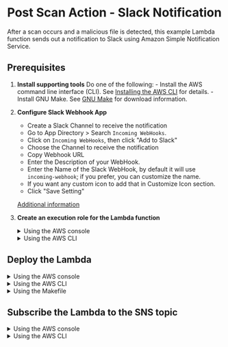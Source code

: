 # Post Scan Action - Slack Notification

After a scan occurs and a malicious file is detected, this example Lambda function sends out a notification to Slack using Amazon Simple Notification Service.

## Prerequisites

1. **Install supporting tools**
    Do one of the following:
        - Install the AWS command line interface (CLI). See [Installing the AWS CLI](https://docs.aws.amazon.com/cli/latest/userguide/cli-chap-install.html) for details.
        - Install GNU Make. See [GNU Make](https://www.gnu.org/software/make/) for download information.
2. **Configure Slack Webhook App**
    - Create a Slack Channel to receive the notification
    - Go to App Directory > Search `Incoming WebHooks`.
    - Click on `Incoming WebHooks`, then click "Add to Slack"
    - Choose the Channel to receive the notification
    - Copy Webhook URL
    - Enter the Description of your WebHook.
    - Enter the Name of the Slack WebHook, by default it will use `incoming-webhook`; if you prefer, you can customize the name.
    - If you want any custom icon to add that in Customize Icon section.
    - Click "Save Setting"
    
    [Additional information](https://slack.com/help/articles/115005265063-Incoming-webhooks-for-Slack)

3. **Create an execution role for the Lambda function**

    <details>
    <summary>Using the AWS console</summary>

    1. Go to **Services > IAM**.
    2. In the left pane, click **Roles**.
    3. In the main pane, click the **Create role** button.
    4. Under **Select type of trusted entity**:
        - Select the **AWS service** box.
        - Click the  **Lambda** service from the list.
        - Click **Next: Permissions**.
    5. In the search box:
        - Search for `AWSLambdaBasicExecutionRole`.
        - Select its check box.

        - You now have two policies selected.
        - Click **Next: Tags**.
        - (Optional) Enter tags.
        - Click **Next: Review**.
    6. On the **Review** page:
        - In the **Role name** field, enter a name. Example: `FSS_Lambda_Slack_Notification_Role`.
        - Make sure that two policies are listed.
        - Click **Create role**.
    </details>

   <details>
   <summary>Using the AWS CLI</summary>

    1. Enter the following AWS CLI command to create the role:

        `
        LAMBDA_TRUST="{
            \"Version\": \"2012-10-17\",
            \"Statement\": [
                {
                    \"Action\": \"sts:AssumeRole\",
                    \"Effect\": \"Allow\",
                    \"Principal\": {
                        \"Service\": \"lambda.amazonaws.com\"
                    }
                }
            ]
        }"
        `

        `aws iam create-role --role-name <YOUR_FSS_LAMBDA_SLACK_NOTIFICATION_ROLE> --assume-role-policy-document "${LAMBDA_TRUST}"`

        where `<YOUR_FSS_LAMBDA_SLACK_NOTIFICATION_ROLE>` is replaced with the name you want to give to the role. Example: `FSS_Lambda_Slack_Notification_Role`.
    2. Attach the `AWSLambdaBasicExecutionRole` managed policy to the role:

        `aws iam attach-role-policy --role-name FSS_Lambda_Slack_Notification_Role --policy-arn arn:aws:iam::aws:policy/service-role/AWSLambdaBasicExecutionRole`
    </details>

## Deploy the Lambda

<details>
<summary>Using the AWS console</summary>

1. **Create function**
    - Go to **Services > Lambda**.
    - Click the **Create function** button.
    - Select the **Author from scratch** box.
    - In the **Function name** field, enter a name. Example: `FSS_Scan_Send_Slack_Notification`.
    - From the **Runtime** drop-down list, select **Python 3.8**.
    - Under **Permissions**, expand **Change default execution role.**
    - Select **Use an existing role**.
    - In the drop-down list, select the execution role you created earlier. Example: `FSS_Lambda_Slack_Notification_Role`.
    - Click **Create function** and leave the page open.
2. **Add function code**
    - Download the Lambda function [handler.py file from GitHub](https://github.com/trendmicro/cloudone-filestorage-plugins/blob/master/post-scan-actions/aws-python-slack-notification/handler.py).
    - On the AWS console page you left open, in the **Function code** section, remove the sample Lambda function code and paste the code from `handler.py`.
    - Click **Save** and leave the page open.
3. **Add environment variables**
    - Scroll to the **Environment variables** section.
    - Click **Edit** (on the right).
    - Click **Add environment variable**
        - In the **Key** field, enter `SLACK_URL`
        - In the **Value** field, enter the incoming webhook URL that you created to receive the notification
    - Again, click **Add environment variable**
        - In the **Key** field, enter `SLACK_CHANNEL`
        - In the **Value** field, enter the channel created to receive the notification
    - Again, click **Add environment variable**
        - In the **Key** field, enter `SLACK_USERNAME`
        - In the **Value** field, enter the Slack username created to receive the FSS notifications
    - Click **Save** to save all three variables.
4. **Adjust timeout**
    -  Scroll to the **Basic settings** section.
    -  Click **Edit** (on the right).
    -  Set the **Timeout** to 30 sec.
    -  Click **Save** to save settings.

</details>

<details>
<summary>Using the AWS CLI</summary>

1. Download the Lambda function [handler.py file from GitHub](https://github.com/trendmicro/cloudone-filestorage-plugins/blob/master/post-scan-actions/aws-python-slack-notification/handler.py).
2. In a shell program, create a deployment package:

    `zip <YOUR_ZIP_NAME>.zip handler.py`

    where `<YOUR_ZIP_NAME>` is replaced with the name you want to give your Lambda function. Example: `scan-send-slack-notification`.
3. Create the Lambda function, using backslashes (`\`) to separate the lines, as shown below:

    ```bash
    aws lambda create-function --function-name <YOUR_FSS_SCAN_SEND_SLACK_NOTIFICATION> \
    --role <YOUR_FSS_LAMBDA_SLACK_NOTIFICATION_ROLE> \
    --runtime python3.8 \
    --timeout 30 \
    --memory-size 512 \
    --handler handler.lambda_handler \
    --zip-file fileb://<YOUR_ZIP_NAME>.zip \
    --region <YOUR_REGION>
    --environment Variables=\{SLACK_URL=<YOUR_SLACK_URL>,SLACK_CHANNEL=<YOUR_SLACK_CHANNEL>,SLACK_USERNAME=<YOUR_SLACK_USERNAME>\}
    ```

- where:
    - `<YOUR_FSS_SCAN_SEND_SLACK_NOTIFICATION>` is replaced with the name you want to give your Lambda function. Example: `FSS_Scan_Send_Slack_Notification`.
    - `<YOUR_FSS_LAMBDA_SLACK_NOTIFICATION_ROLE>` is replaced with the ARN of the role you previously created for the Lambda function. You can find the ARN in the AWS console under **Services > IAM > Roles** > your role > **Role ARN** field (at the top). Example: `arn:aws:iam::000000000000:role/FSS_Lambda_Slack_Notification_Role`.
    - `<YOUR_ZIP_NAME>` is replaced with the name of the ZIP file you created earlier. Example: `scan-send-slack-notification`
    - `<YOUR_REGION>` is replaced by the region where the scanning bucket resides
    - `<YOUR_SLACK_URL>` is replaced with the name of your incomming webhook Slack URL.
    - `<YOUR_SLACK_CHANNEL>` is replaced with the name of your Slack channel created to receive notifications.
    - `<YOUR_SLACK_USERNAME>`is replaced with the subject of your Slack username to receive the notification on slack channel
</details>

<details>
<summary>Using the Makefile</summary>

1. Download the [Makefile from GitHub](https://github.com/trendmicro/cloudone-filestorage-plugins/blob/master/post-scan-actions/aws-python-slack-notification/Makefile).
2. In a shell program, enter the following GNU Make command, using backslashes (`\`) to separate lines, as shown below:

    ```bash
    FUNCTION_NAME=<YOUR_FSS_SCAN_SEND_SLACK_NOTIFICATION> ROLE_ARN=<YOUR_FSS_LAMBDA_SLACK_NOTIFICATION_ROLE> \
    SLACK_URL=<YOUR_SLACK_URL> SLACK_CHANNEL=<YOUR_SLACK_CHANNEL> SLACK_USERNAME=<YOUR_SLACK_USERNAME> \
    make create-function
    ```
- where:
    - `<YOUR_FSS_SCAN_SEND_SLACK_NOTIFICATION>` is replaced with the name you want to give your Lambda function. Example: `FSS_Scan_Send_Slack_Notification`.
    - `<YOUR_FSS_LAMBDA_SLACK_NOTIFICATION_ROLE>` is replaced with the ARN of the role you previously created for the Lambda function. You can find the ARN in the AWS console under **Services > IAM > Roles** > your role > **Role ARN** field (at the top). Example: `arn:aws:iam::012345678901:role/FSS_Lambda_Slack_Notification_Role`.
    - `<YOUR_SLACK_URL>` is replaced with the name of your incoming webhook Slack url 
    - `<YOUR_SLACK_CHANNEL>` is replaced with the name of your Slack channel to receive notification
    - `<YOUR_SLACK_USERNAME>`is replaced with the subject of your Slack username defined to send the notitication
</details>

## Subscribe the Lambda to the SNS topic

<details>
<summary>Using the AWS console</summary>

1. Go to **Services > Lambda**.
2. Search for the Lambda function you created previously. Example: `FSS_Scan_Send_Slack_Notification`
3. Click the link to your Lambda function to view its details.
4. Click **Add trigger** on the left.
5. From the **Trigger configuration** list, select **SNS**.
6. In the **SNS topic** field, enter the SNS topic ARN you found earlier.
7. Click **Add**. Your Lambda is now subscribed to the SNS topic.

</details>

<details>
<summary>Using the AWS CLI</summary>

1. **Find the 'ScanResultTopic' SNS topic ARN** 
    - In the AWS console, go to **Services > CloudFormation** > your all-in-one stack > **Resources** > your storage stack > **Resources**.
    - Scroll down to locate the  **ScanResultTopic** Logical ID. 
    - Copy the **ScanResultTopic** ARN to a temporary location. Example: `arn:aws:sns:us-east-1:000000000000:FileStorageSecurity-All-In-One-Stack-StorageStack-1IDPU1PZ2W5RN-ScanResultTopic-N8DD2JH1GRKF`
2. **Find the Lambda function ARN**
    
    📌 The Lamdba function ARN is required only if you plan to use the AWS CLI (as opposed to the console) to subscribe the Lambda to the SNS topic.
    - In the AWS console, go to **Services > Lambda**.
    - Search for the Lambda function you created previously. Example: `FSS_Scan_Send_Slack_Notification`
    - Click the Lambda function link.
    - On the top-left, locate the **ARN**.
    - Copy the ARN to a temporary location. Example: `arn:aws:lambda:us-east-1:000000000000:function:FSS_Scan_Send_Slack_Notification`
    - Enter the following AWS CLI command to subscribe your Lamdba function to the SNS topic:
        
        `aws sns subscribe --topic-arn <SNS_TOPIC_ARN> --protocol lambda --notification-endpoint <YOUR_LAMBDA_FUNCTION_ARN> --region <YOUR_REGION>`
    - where:
        - `<SNS_TOPIC_ARN>` is replaced with the SNS topic ARN you found earlier.
        - `<YOUR_LAMBDA_FUNCTION_ARN>` is replaced with the Lambda function ARN you found earlier.
        - `<YOUR_REGION>` is replaced by the region where the scanning bucket resides
    - Lastly, grant the SNS service permission to invoke your function.

        `aws lambda add-permission --function-name <FUNCTION_NAME> --region <YOUR_REGION> --statement-id sns --action lambda:InvokeFunction --principal sns.amazonaws.com --source-arn <SNS_TOPIC_ARN>`
    - where:
        - `<FUNCTION_NAME>` is replaced by the name of the Lambda function you created previously. Example: `FSS_Scan_Send_Slack_Notification`
        - `<YOUR_REGION>` is replaced by the region where the scanning bucket resides
        - `<SNS_TOPIC_ARN>` is replaced with the SNS topic ARN you found earlier.

</details>
